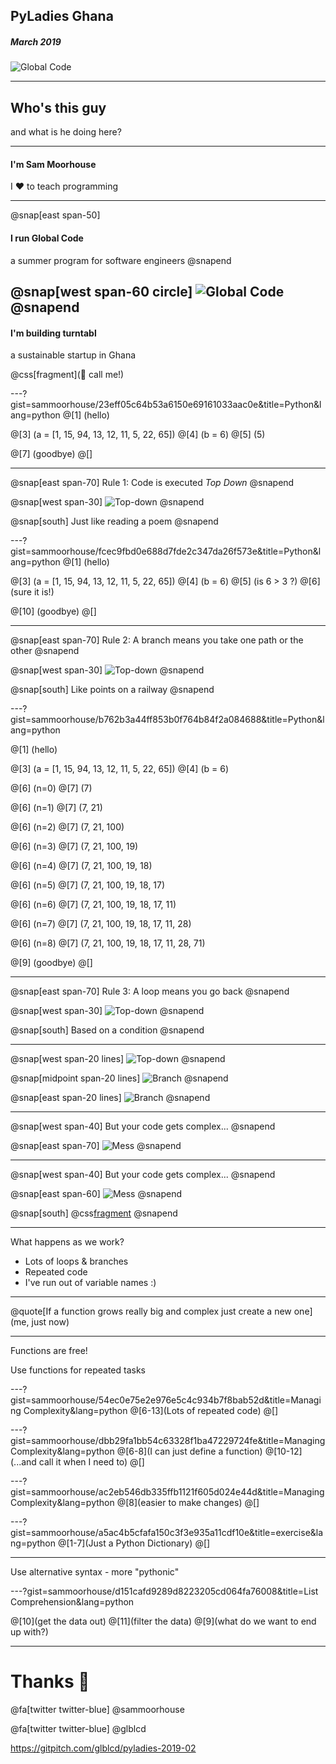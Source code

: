 ## PyLadies Ghana
##### March 2019
![Global Code](GC_Logo_artwork_RGB-LOGO_colour_SMALL.png)

---
## Who's this guy
and what is he doing here?

---

#### I'm Sam Moorhouse 
I ❤️ to teach programming

---

@snap[east span-50]
#### I run Global Code
a summer program for software engineers
@snapend

@snap[west span-60 circle]
![Global Code](IMG_1587.JPG)
@snapend
---

#### I'm building turntabl
a sustainable startup in Ghana

@css[fragment](🤙 call me!)

---?gist=sammoorhouse/23eff05c64b53a6150e69161033aac0e&title=Python&lang=python
@[1] (hello)

@[3] (a = [1, 15, 94, 13, 12, 11, 5, 22, 65])
@[4] (b = 6)
@[5] (5)

@[7] (goodbye)
@[]

---

@snap[east span-70]
Rule 1: Code is executed *Top Down*
@snapend

@snap[west span-30]
![Top-down](down-arrow.png)
@snapend

@snap[south]
Just like reading a poem
@snapend

---?gist=sammoorhouse/fcec9fbd0e688d7fde2c347da26f573e&title=Python&lang=python
@[1] (hello)

@[3] (a = [1, 15, 94, 13, 12, 11, 5, 22, 65])
@[4] (b = 6)
@[5] (is 6 > 3 ?)
@[6] (sure it is!)

@[10] (goodbye)
@[]

---

@snap[east span-70]
Rule 2: A branch means you take one path or the other
@snapend

@snap[west span-30]
![Top-down](branch.png)
@snapend


@snap[south]
Like points on a railway
@snapend

---?gist=sammoorhouse/b762b3a44ff853b0f764b84f2a084688&title=Python&lang=python

@[1] (hello)

@[3] (a = [1, 15, 94, 13, 12, 11, 5, 22, 65])
@[4] (b = 6)

@[6] (n=0)
@[7] (7)

@[6] (n=1)
@[7] (7, 21)

@[6] (n=2)
@[7] (7, 21, 100)

@[6] (n=3)
@[7] (7, 21, 100, 19)

@[6] (n=4)
@[7] (7, 21, 100, 19, 18)

@[6] (n=5)
@[7] (7, 21, 100, 19, 18, 17)

@[6] (n=6)
@[7] (7, 21, 100, 19, 18, 17, 11)

@[6] (n=7)
@[7] (7, 21, 100, 19, 18, 17, 11, 28)

@[6] (n=8)
@[7] (7, 21, 100, 19, 18, 17, 11, 28, 71)

@[9] (goodbye)
@[]

---

@snap[east span-70]
Rule 3: A loop means you go back
@snapend

@snap[west span-30]
![Top-down](loop.png)
@snapend

@snap[south]
Based on a condition
@snapend

---

@snap[west span-20 lines]
![Top-down](down-arrow.png)
@snapend

@snap[midpoint span-20 lines]
![Branch](branch.png)
@snapend

@snap[east span-20 lines]
![Branch](loop.png)
@snapend

---

@snap[west span-40]
But your code gets complex...
@snapend

@snap[east span-70]
![Mess](mess.png)
@snapend

---

@snap[west span-40]
But your code gets complex...
@snapend

@snap[east span-60]
![Mess](more-mess.png)
@snapend

@snap[south]
@css[fragment](AAAAAARGH!)
@snapend

---

What happens as we work?
* Lots of loops & branches
* Repeated code
* I've run out of variable names :)

---

@quote[If a function grows really big and complex just create a new one](me, just now)

---

Functions are free!

Use functions for repeated tasks

---?gist=sammoorhouse/54ec0e75e2e976e5c4c934b7f8bab52d&title=Managing Complexity&lang=python
@[6-13](Lots of repeated code)
@[]

---?gist=sammoorhouse/dbb29fa1bb54c63328f1ba47229724fe&title=Managing Complexity&lang=python
@[6-8](I can just define a function)
@[10-12](...and call it when I need to)
@[]

---?gist=sammoorhouse/ac2eb546db335ffb1121f605d024e44d&title=Managing Complexity&lang=python
@[8](easier to make changes)
@[]

---?gist=sammoorhouse/a5ac4b5cfafa150c3f3e935a11cdf10e&title=exercise&lang=python
@[1-7](Just a Python Dictionary)
@[]

---

Use alternative syntax - more "pythonic"

---?gist=sammoorhouse/d151cafd9289d8223205cd064fa76008&title=List Comprehension&lang=python

@[10](get the data out)
@[11](filter the data)
@[9](what do we want to end up with?)

---

# Thanks 👋

@fa[twitter twitter-blue] @sammoorhouse

@fa[twitter twitter-blue] @glblcd

https://gitpitch.com/glblcd/pyladies-2019-02